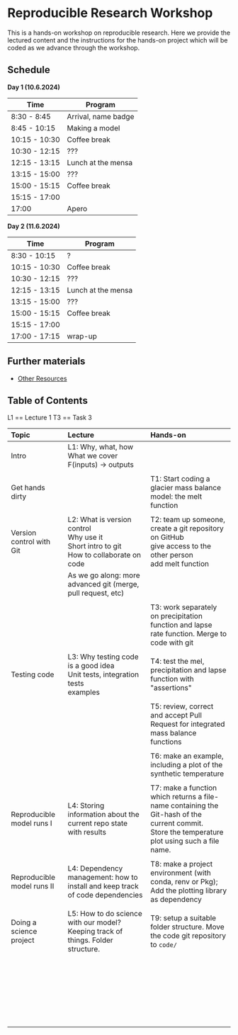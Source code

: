 # Reproducible Research Workshop

This is a hands-on workshop on reproducible research.  Here we provide the lectured content and the instructions for the hands-on project which will be coded as we advance through the workshop.

## Schedule
**Day 1 (10.6.2024)**

| Time          | Program             |
|---------------|---------------------|
| 8:30  - 8:45  | Arrival, name badge |
| 8:45  - 10:15 | Making a model      |
| 10:15 - 10:30 | Coffee break        |
| 10:30 - 12:15 | ???                 |
| 12:15 - 13:15 | Lunch at the mensa  |
| 13:15 - 15:00 | ???                 |
| 15:00 - 15:15 | Coffee break        |
| 15:15 - 17:00 |                     |
| 17:00         | Apero               |


**Day 2 (11.6.2024)**

| Time          | Program            |
|---------------|--------------------|
| 8:30  - 10:15 | ?                  |
| 10:15 - 10:30 | Coffee break       |
| 10:30 - 12:15 | ???                |
| 12:15 - 13:15 | Lunch at the mensa |
| 13:15 - 15:00 | ???                |
| 15:00 - 15:15 | Coffee break       |
| 15:15 - 17:00 |                    |
| 17:00 - 17:15 | wrap-up            |

## Further materials

- [Other Resources](resources.md)


## Table of Contents
L1 == Lecture 1
T3 == Task 3


| Topic                      | Lecture                                                                                          | Hands-on                                                                                                                                           |
|:---------------------------|:-------------------------------------------------------------------------------------------------|:---------------------------------------------------------------------------------------------------------------------------------------------------|
| Intro                      | L1: Why, what, how<br>  What we cover<br>  F(inputs) -> outputs<br>                              |                                                                                                                                                    |
|                            |                                                                                                  |                                                                                                                                                    |
| Get hands dirty            |                                                                                                  | T1: Start coding a glacier mass balance model: the melt function                                                                                   |
|                            |                                                                                                  |                                                                                                                                                    |
| Version control with Git   | L2: What is version control<br> Why use it <br>Short intro to git <br>How to collaborate on code | T2: team up someone, create a git repository on GitHub<br> give access to the other person<br> add melt function                                   |
|                            | As we go along: more advanced git (merge, pull request, etc)                                     |                                                                                                                                                    |
|                            |                                                                                                  |                                                                                                                                                    |
|                            |                                                                                                  | T3: work separately on precipitation function and lapse rate function.  Merge to code with git                                                     |
|                            |                                                                                                  |                                                                                                                                                    |
| Testing code               | L3: Why testing code is a good idea<br>Unit tests, integration tests<br>examples                 | T4: test the mel, precipitation and lapse function with "assertions"                                                                               |
|                            |                                                                                                  |                                                                                                                                                    |
|                            |                                                                                                  | T5: review, correct and accept Pull Request for integrated mass balance functions                                                                  |
|                            |                                                                                                  |                                                                                                                                                    |
|                            |                                                                                                  | T6: make an example, including a plot of the synthetic temperature                                                                                 |
|                            |                                                                                                  |                                                                                                                                                    |
| Reproducible model runs I  | L4: Storing information about the current repo state with results                                | T7: make a function which returns a file-name containing the Git-hash of the current commit.<br>Store the temperature plot using such a file name. |
|                            |                                                                                                  |                                                                                                                                                    |
| Reproducible model runs II | L4: Dependency management: how to install and keep track of code dependencies                    | T8: make a project environment (with conda, renv or Pkg); Add the plotting library as dependency                                                   |
|                            |                                                                                                  |                                                                                                                                                    |
| Doing a science project    | L5: How to do science with our model? Keeping track of things.  Folder structure.                | T9: setup a suitable folder structure.  Move the code git repository to `code/`                                                                    |
|                            |                                                                                                  |                                                                                                                                                    |
|                            |                                                                                                  |                                                                                                                                                    |
|                            |                                                                                                  |                                                                                                                                                    |
|                            |                                                                                                  |                                                                                                                                                    |
|                            |                                                                                                  |                                                                                                                                                    |
|                            |                                                                                                  |                                                                                                                                                    |
|                            |                                                                                                  |                                                                                                                                                    |
|                            |                                                                                                  |                                                                                                                                                    |
|                            |                                                                                                  |                                                                                                                                                    |
|                            |                                                                                                  |                                                                                                                                                    |
|                            |                                                                                                  |                                                                                                                                                    |
|                            |                                                                                                  |                                                                                                                                                    |
|                            |                                                                                                  |                                                                                                                                                    |
|                            |                                                                                                  |                                                                                                                                                    |
|                            |                                                                                                  |                                                                                                                                                    |
|                            |                                                                                                  |                                                                                                                                                    |
|                            |                                                                                                  |                                                                                                                                                    |
|                            |                                                                                                  |                                                                                                                                                    |
|                            |                                                                                                  |                                                                                                                                                    |
|                            |                                                                                                  |                                                                                                                                                    |
|                            |                                                                                                  |                                                                                                                                                    |
|                            |                                                                                                  |                                                                                                                                                    |
|                            |                                                                                                  |                                                                                                                                                    |
|                            |                                                                                                  |                                                                                                                                                    |
|                            |                                                                                                  |                                                                                                                                                    |
|                            |                                                                                                  |                                                                                                                                                    |
|                            |                                                                                                  |                                                                                                                                                    |
